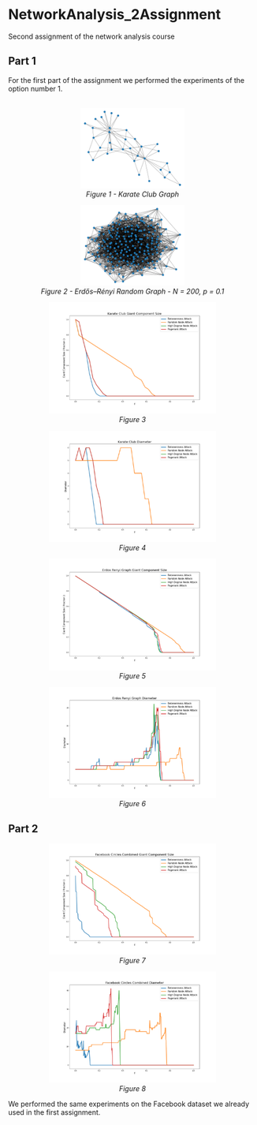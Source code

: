 # NetworkAnalysis_2Assignment

Second assignment of the network analysis course

## Part 1

For the first part of the assignment we performed the experiments of the option number 1.
</br></br>


<figure align=center>
    <img src="./images/graph1.png" width="50%" height="50%">
    <figcaption> <i> Figure 1 - Karate Club Graph </i> </figcaption>
  
</figure>



<figure align=center>
    <img src="./images/graph2.png" width="50%" height="50%">
    <figcaption> <i> Figure 2 - Erdős–Rényi Random Graph - N = 200, p = 0.1 </i> </figcaption>
</figure>



<figure align=center>
    <img src="./images/Karate%20Club_giant_component_size.png" width="80%" height="80%">
    <figcaption> <i> Figure 3</i> </figcaption>
</figure>


<figure align=center>
    <img src="./images/Karate%20Club_diameter.png" width="80%" height="80%">
    <figcaption> <i> Figure 4  </i> </figcaption>
</figure>



<figure align=center>
    <img src="./images/Erdos%20Renyi%20Graph_giant_component_size.png" width="80%" height="80%">
    <figcaption> <i> Figure 5</i> </figcaption>
</figure>



<figure align=center>
    <img src="./images/Erdos%20Renyi%20Graph_diameter.png" width="80%" height="80%">
    <figcaption> <i> Figure 6</i> </figcaption>
</figure>


## Part 2


<figure align=center>
    <img src="./images/Facebook%20Circles%20Combined_giant_component_size.png" width="80%" height="80%">
    <figcaption> <i> Figure 7</i> </figcaption>
</figure>



<figure align=center>
    <img src="./images/Facebook%20Circles%20Combined_diameter.png" width="80%" height="80%">
    <figcaption> <i> Figure 8</i> </figcaption>
</figure>



We performed the same experiments on the Facebook dataset we already used in the first assignment.
